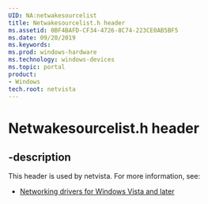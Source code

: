 ```yaml
---
UID: NA:netwakesourcelist
title: Netwakesourcelist.h header
ms.assetid: 0BF4BAFD-CF34-4726-8C74-223CE0AB5BF5
ms.date: 09/20/2019
ms.keywords: 
ms.prod: windows-hardware
ms.technology: windows-devices
ms.topic: portal
product:
- Windows
tech.root: netvista
---
```


# Netwakesourcelist.h header


## -description


This header is used by netvista. For more information, see:

- [Networking drivers for Windows Vista and later](../_netvista/index.md)

